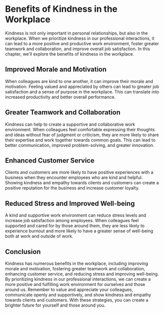 # Benefits of Kindness in the Workplace

Kindness is not only important in personal relationships, but also in the workplace. When we prioritize kindness in our professional interactions, it can lead to a more positive and productive work environment, foster greater teamwork and collaboration, and improve overall job satisfaction. In this chapter, we'll explore the benefits of kindness in the workplace.

Improved Morale and Motivation
------------------------------

When colleagues are kind to one another, it can improve their morale and motivation. Feeling valued and appreciated by others can lead to greater job satisfaction and a sense of purpose in the workplace. This can translate into increased productivity and better overall performance.

Greater Teamwork and Collaboration
----------------------------------

Kindness can help to create a supportive and collaborative work environment. When colleagues feel comfortable expressing their thoughts and ideas without fear of judgment or criticism, they are more likely to share their expertise and work together towards common goals. This can lead to better communication, improved problem-solving, and greater innovation.

Enhanced Customer Service
-------------------------

Clients and customers are more likely to have positive experiences with a business when they encounter employees who are kind and helpful. Showing kindness and empathy towards clients and customers can create a positive reputation for the business and increase customer loyalty.

Reduced Stress and Improved Well-being
--------------------------------------

A kind and supportive work environment can reduce stress levels and increase job satisfaction among employees. When colleagues feel supported and cared for by those around them, they are less likely to experience burnout and more likely to have a greater sense of well-being both at work and outside of work.

Conclusion
----------

Kindness has numerous benefits in the workplace, including improving morale and motivation, fostering greater teamwork and collaboration, enhancing customer service, and reducing stress and improving well-being. By prioritizing kindness in our professional interactions, we can create a more positive and fulfilling work environment for ourselves and those around us. Remember to value and appreciate your colleagues, communicate openly and supportively, and show kindness and empathy towards clients and customers. With these strategies, you can create a brighter future for yourself and those around you.
